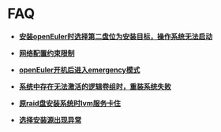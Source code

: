 # FAQ<a name="ZH-CN_TOPIC_0187280642"></a>

-   **[安装openEuler时选择第二盘位为安装目标，操作系统无法启动](安装openEuler时选择第二盘位为安装目标-操作系统无法启动.md)**  

-   **[网络配置约束限制](网络配置约束限制.md)**  

-   **[openEuler开机后进入emergency模式](openEuler开机后进入emergency模式.md)**  

-   **[系统中存在无法激活的逻辑卷组时，重装系统失败](系统中存在无法激活的逻辑卷组时-重装系统失败.md)**  

-   **[原raid盘安装系统时lvm服务卡住](原raid盘安装系统时lvm服务卡住.md)**  

-   **[选择安装源出现异常](选择安装源出现异常.md)**  


